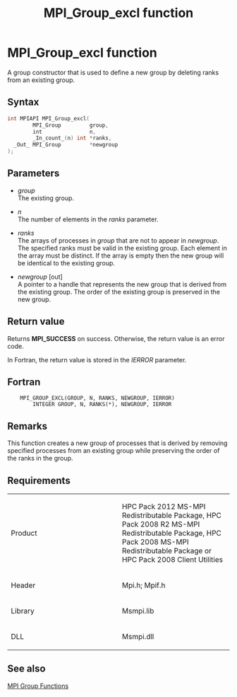 ﻿---
title: MPI_Group_excl function
TOCTitle: MPI_Group_excl function
ms:assetid: d5b17422-4ff1-4c64-ba0e-72d8365f066b
ms:mtpsurl: https://msdn.microsoft.com/en-us/library/Dn473397(v=VS.85)
ms:contentKeyID: 59360933
ms.date: 03/28/2018
mtps_version: v=VS.85
f1_keywords:
- MPI_GROUP_EXCL
- mpif/MPI_Group_excl
- mpi/MPI_GROUP_EXCL
dev_langs:
- C++
- C
api_location:
- Msmpi.dll
api_name:
- MPI_Group_excl
api_type:
- DLLExport
product:
- Windows
topic_type:
- apiref
- kbSyntax
product_family_name: VS
ROBOTS: INDEX,FOLLOW
---

# MPI\_Group\_excl function

A group constructor that is used to define a new group by deleting ranks from an existing group.

## Syntax

``` c++
int MPIAPI MPI_Group_excl(
        MPI_Group         group,
        int               n,
        _In_count_(n) int *ranks,
  _Out_ MPI_Group         *newgroup
);
```

## Parameters

  - *group*  
    The existing group.

  - *n*  
    The number of elements in the *ranks* parameter.

  - *ranks*  
    The arrays of processes in *group* that are not to appear in *newgroup*. The specified ranks must be valid in the existing group. Each element in the array must be distinct. If the array is empty then the new group will be identical to the existing group.

  - *newgroup* \[out\]  
    A pointer to a handle that represents the new group that is derived from the existing group. The order of the existing group is preserved in the new group.

## Return value

Returns **MPI\_SUCCESS** on success. Otherwise, the return value is an error code.

In Fortran, the return value is stored in the *IERROR* parameter.

## Fortran

``` FORTRAN
    MPI_GROUP_EXCL(GROUP, N, RANKS, NEWGROUP, IERROR)
        INTEGER GROUP, N, RANKS(*), NEWGROUP, IERROR
```

## Remarks

This function creates a new group of processes that is derived by removing specified processes from an existing group while preserving the order of the ranks in the group.

## Requirements

<table>
<colgroup>
<col style="width: 50%" />
<col style="width: 50%" />
</colgroup>
<tbody>
<tr class="odd">
<td><p>Product</p></td>
<td><p>HPC Pack 2012 MS-MPI Redistributable Package, HPC Pack 2008 R2 MS-MPI Redistributable Package, HPC Pack 2008 MS-MPI Redistributable Package or HPC Pack 2008 Client Utilities</p></td>
</tr>
<tr class="even">
<td><p>Header</p></td>
<td>Mpi.h;
Mpif.h</td>
</tr>
<tr class="odd">
<td><p>Library</p></td>
<td>Msmpi.lib</td>
</tr>
<tr class="even">
<td><p>DLL</p></td>
<td>Msmpi.dll</td>
</tr>
</tbody>
</table>


## See also

[MPI Group Functions](mpi-group-functions.md)

